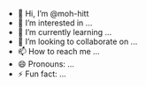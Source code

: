 - 👋 Hi, I’m @moh-hitt
- 👀 I’m interested in ...
- 🌱 I’m currently learning ...
- 💞️ I’m looking to collaborate on ...
- 📫 How to reach me ...
- 😄 Pronouns: ...
- ⚡ Fun fact: ...

<!---
moh-hitt/moh-hitt is a ✨ special ✨ repository because its `README.md` (this file) appears on your GitHub profile.
You can click the Preview link to take a look at your changes.
--->

